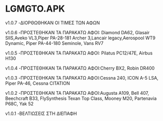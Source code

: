 # LGMGTO.APK

v1.0.7
-ΔΙΟΡΘΩΘΗΚΑΝ ΟΙ ΤΙΜΕΣ ΤΩΝ ΑΦΩΝ 

v1.0.6
-ΠΡΟΣΤΕΘΗΚΑΝ ΤΑ ΠΑΡΑΚΑΤΩ ΑΦΟΙ: Diamond DA62, Glasair SIIS,Aveko VL3,Piper PA-28-181 Archer 3,Lancair legacy,Aerospool WT9 Dynamic, Piper PA-44-180 Seminole, Vans RV7

v1.0.5
-ΠΡΟΣΤΕΘΗΚΑΝ ΤΑ ΠΑΡΑΚΑΤΩ ΑΦΟΙ: Pilatus PC12/47E, Airbus H130

v1.0.4
-ΠΡΟΣΤΕΘΗΚΑΝ ΤΑ ΠΑΡΑΚΑΤΩ ΑΦΟΙ:Cherry BX2, Robin DR400

v1.0.3
-ΠΡΟΣΤΕΘΗΚΑΝ ΤΑ ΠΑΡΑΚΑΤΩ ΑΦΟΙ:Cessna 240, ICON A-5 LSA, Piper PA-46, Cessna CITATION

v1.0.2
-ΠΡΟΣΤΕΘΗΚΑΝ ΤΑ ΠΑΡΑΚΑΤΩ ΑΦΟΙ:Augusta A109, Bell 407, Beechcraft B33, FlySynthesis Texan Top Class, Mooney M20, Partenavia P68C, Yak 52

v1.0.1
-ΒΕΛΤΙΩΣΕΙΣ ΣΤΗ ΔΙΕΠΑΦΗ
